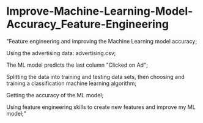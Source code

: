 # Improve-Machine-Learning-Model-Accuracy_Feature-Engineering

"Feature engineering and improving the Machine Learning model accuracy; 

Using the advertising data:  advertising.csv; 

The ML model predicts the last column "Clicked on Ad";

Splitting the data into training and testing data sets, then choosing and training a classification machine learning algorithm; 

Getting the accuracy of the ML model;

Using feature engineering skills to create new features and improve my ML model;"

